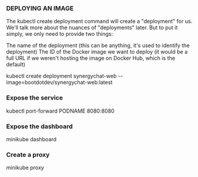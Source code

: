 ### DEPLOYING AN IMAGE
The kubectl create deployment command will create a "deployment" for us. We'll talk more about the nuances of "deployments" later. But to put it simply, we only need to provide two things:

The name of the deployment (this can be anything, it's used to identify the deployment)
The ID of the Docker image we want to deploy (it would be a full URL if we weren't hosting the image on Docker Hub, which is the default)


kubectl create deployment synergychat-web --image=bootdotdev/synergychat-web:latest



### Expose the service


kubectl port-forward PODNAME 8080:8080




### Expose the dashboard

minikube dashboard


### Create a proxy

minikube proxy


